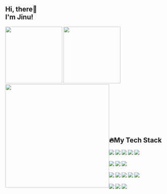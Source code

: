 

## Hi, there👋<br> I'm Jinu!


<div>
  <img src="https://github-readme-stats.vercel.app/api/top-langs/?username=JinuSpace&layout=compact&theme=dark" height="180em" />
  <img src="https://github-readme-stats.vercel.app/api?username=JinuSpace&theme=dark&show_icons=true&custom_title=Jinu's%20GitHub%20Stats&hide_title=true" height="180em" />
  <img align='left' src="http://mazassumnida.wtf/api/v2/generate_badge?boj=wlsdn1599" width = "328em" style="display: block; margin: 0 auto;" />
<br>
  </div>
  <div>
<br><br><br><br><br><br><br><br>
    </div>


  ## 🔥My Tech Stack

<div>
  <img src="https://img.shields.io/badge/Spring-6DB33F?style=for-the-badge&logo=spring&logoColor=white"/>
  <img src="https://img.shields.io/badge/SpringBoot-6DB33F?style=for-the-badge&logo=springboot&logoColor=white"/>
  <img src="https://img.shields.io/badge/Java-4B4B77?style=for-the-badge&logo=java&logoColor=white"/>
  <img src="https://img.shields.io/badge/C++-00599C?style=for-the-badge&logo=cplusplus&logoColor=white"/>
  <img src="https://img.shields.io/badge/C-A8B9CC?style=for-the-badge&logo=c&logoColor=white"/>
</div>
<br>
<div>
  <img src="https://img.shields.io/badge/MySQL-4479A1?style=for-the-badge&logo=MySQL&logoColor=white"/>
  <img src="https://img.shields.io/badge/Oracle-F80000?style=for-the-badge&logo=Oracle&logoColor=white"/>
  <img src="https://img.shields.io/badge/PostgreSQL-4169E1?style=for-the-badge&logo=PostgreSQL&logoColor=white"/>
</div>
<br>
<div>
  <img src="https://img.shields.io/badge/AWS-FF9900?style=for-the-badge&logo=amazonwebservices&logoColor=black"/>
  <img src="https://img.shields.io/badge/Docker-2496ED?style=for-the-badge&logo=docker&logoColor=black"/>
  <img src="https://img.shields.io/badge/Linux-FCC624?style=for-the-badge&logo=linux&logoColor=black"/>
  <img src="https://img.shields.io/badge/Git-F05032?style=for-the-badge&logo=git&logoColor=white"/>
  <img src="https://img.shields.io/badge/Github-181717?style=for-the-badge&logo=github&logoColor=white"/>
</div>
<br>
<div>
  <img src="https://img.shields.io/badge/Intelli%20J-000000?style=for-the-badge&logo=IntellijIDEA&logoColor=white"/>
  <img src="https://img.shields.io/badge/VS%20CODE-007ACC?style=for-the-badge&logo=visualstudiocode&logoColor=white"/>
  <img src="https://img.shields.io/badge/Visual%20Studio-5C2D91?style=for-the-badge&logo=visualstudio&logoColor=white"/>
</div>

